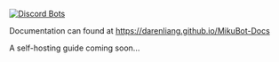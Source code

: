 [![Discord Bots](https://top.gg/api/widget/status/512354713602228265.svg)](https://top.gg/bot/512354713602228265)

Documentation can found at https://darenliang.github.io/MikuBot-Docs

A self-hosting guide coming soon...
